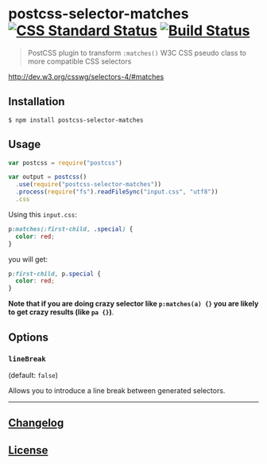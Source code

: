 # postcss-selector-matches [![CSS Standard Status](https://jonathantneal.github.io/css-db/badge/selectors-matches.svg)](https://jonathantneal.github.io/css-db/#selectors-matches) [![Build Status](https://travis-ci.org/postcss/postcss-selector-matches.svg?branch=master)](https://travis-ci.org/postcss/postcss-selector-matches)

> PostCSS plugin to transform `:matches()` W3C CSS pseudo class to more compatible CSS selectors

http://dev.w3.org/csswg/selectors-4/#matches

## Installation

```console
$ npm install postcss-selector-matches
```

## Usage

```js
var postcss = require("postcss")

var output = postcss()
  .use(require("postcss-selector-matches"))
  .process(require("fs").readFileSync("input.css", "utf8"))
  .css
```

Using this `input.css`:

```css
p:matches(:first-child, .special) {
  color: red;
}
```

you will get:

```css
p:first-child, p.special {
  color: red;
}
```

**Note that if you are doing crazy selector like `p:matches(a) {}` you are likely to get crazy results (like `pa {}`)**.


## Options

### `lineBreak`

(default: `false`)

Allows you to introduce a line break between generated selectors.

---

## [Changelog](CHANGELOG.md)

## [License](LICENSE)
